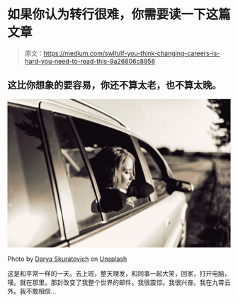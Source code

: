 # 如果你认为转行很难，你需要读一下这篇文章

> 原文：<https://medium.com/swlh/if-you-think-changing-careers-is-hard-you-need-to-read-this-9a26806c8956>

## 这比你想象的要容易，你还不算太老，也不算太晚。

![](img/cdad5cc59cc3c13b2c00fc5b32691fa0.png)

Photo by [Darya Skuratovich](https://unsplash.com/photos/8Sgj3VvCdhY?utm_source=unsplash&utm_medium=referral&utm_content=creditCopyText) on [Unsplash](https://unsplash.com/search/photos/dreaming?utm_source=unsplash&utm_medium=referral&utm_content=creditCopyText)

这是和平常一样的一天。去上班，整天理发，和同事一起大笑，回家，打开电脑，噗。就在那里。那封改变了我整个世界的邮件。我很震惊。我很兴奋。我在九霄云外。我不敢相信…